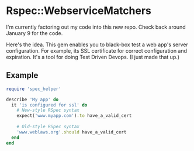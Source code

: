 # Rspec::WebserviceMatchers

I'm currently factoring out my code into this new repo. Check back around January 9 for the code.

Here's the idea. This gem enables you to black-box test a web app's server configuration. For example, its SSL certificate for correct configuration and expiration. It's a tool for doing Test Driven Devops. (I just made that up.)

Example
-------

```Ruby
require 'spec_helper'

describe 'My app' do
  it 'is configured for ssl' do
    # New-style RSpec syntax
    expect('www.myapp.com').to have_a_valid_cert
    
    # Old-style RSpec syntax
    'www.weblaws.org'.should have_a_valid_cert
  end
end
```
